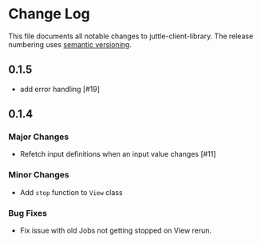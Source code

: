 # Change Log
This file documents all notable changes to juttle-client-library. The release numbering uses [semantic versioning](http://semver.org).

## 0.1.5

- add error handling [#19]

## 0.1.4

### Major Changes

- Refetch input definitions when an input value changes [#11]

### Minor Changes

- Add `stop` function to `View` class

### Bug Fixes

- Fix issue with old Jobs not getting stopped on View rerun.
